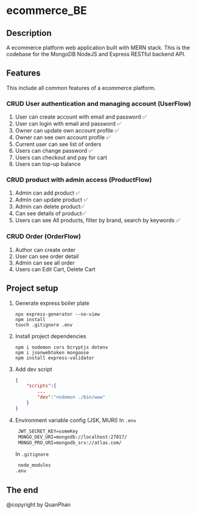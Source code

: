 # ecommerce_BE

## Description

A ecommerce platform web application built with MERN stack. This is the codebase for the MongoDB NodeJS and Express RESTful backend API.

## Features

This include all common features of a ecommerce platform.

### CRUD User authentication and managing account (UserFlow)

1. User can create account with email and password ✅
2. User can login with email and password ✅
3. Owner can update own account profile ✅
4. Owner can see own account profile ✅
5. Current user can see list of orders
6. Users can change password ✅
7. Users can checkout and pay for cart
8. Users can top-up balance

### CRUD product with admin access (ProductFlow)

1. Admin can add product ✅
2. Admin can update product ✅
3. Admin can delete product✅
4. Can see details of product✅
5. Users can see All products, filter by brand, search by keywords ✅

### CRUD Order (OrderFlow)

1. Author can create order
2. User can see order detail
3. Admin can see all order
4. Users can Edit Cart, Delete Cart

## Project setup

1. Generate express boiler plate

   ```console
   npx express-generator --no-view
   npm install
   touch .gitignore .env
   ```

2. Install project dependencies

   ```console
   npm i nodemon cors bcryptjs dotenv
   npm i jsonwebtoken mongoose
   npm install express-validator
   ```

3. Add dev script

   ```json
   {
       "scripts":{
           ...
           "dev":"nodemon ./bin/www"
       }
   }
   ```

4. Environment variable config (JSK, MURI)
   In `.env`

   ```txt
    JWT_SECRET_KEY=someKey
    MONGO_DEV_URI=mongodb://localhost:27017/
    MONGO_PRO_URI=mongodb_srv://atlas.com/
   ```

   In `.gitignore`

   ```txt
    node_modules
   .env
   ```

## The end

@copyright by QuanPhan
